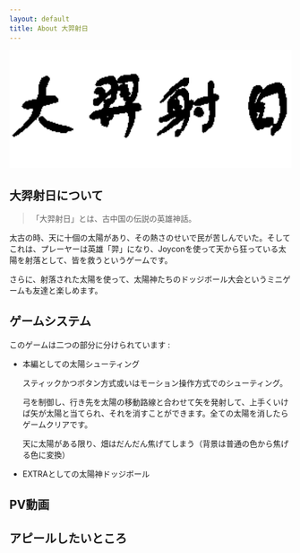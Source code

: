 ```yaml
---
layout: default
title: About 大羿射日
---
```


![SUNSHOOT_logo](../../assets/sun_shoot_logo.png)
## 大羿射日について

>「大羿射日」とは、古中国の伝説の英雄神話。

太古の時、天に十個の太陽があり、その熱さのせいで民が苦しんでいた。そしてこれは、プレーヤーは英雄「羿」になり、Joyconを使って天から狂っている太陽を射落として、皆を救うというゲームです。

さらに、射落された太陽を使って、太陽神たちのドッジボール大会というミニゲームも友達と楽しめます。

## ゲームシステム

このゲームは二つの部分に分けられています :

- 本編としての太陽シューティング

    スティックかつボタン方式或いはモーション操作方式でのシューティング。
    
    弓を制御し、行き先を太陽の移動路線と合わせて矢を発射して、上手くいけば矢が太陽と当てられ、それを消すことができます。全ての太陽を消したらゲームクリアです。
    
    天に太陽がある限り、畑はだんだん焦げてしまう（背景は普通の色から焦げる色に変換）

- EXTRAとしての太陽神ドッジボール

## PV動画

## アピールしたいところ